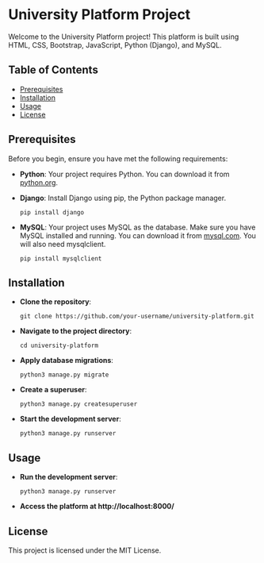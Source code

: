 # University Platform Project

Welcome to the University Platform project! This platform is built using HTML, CSS, Bootstrap, JavaScript, Python (Django), and MySQL.

## Table of Contents

- [Prerequisites](#prerequisites)
- [Installation](#installation)
- [Usage](#usage)
- [License](#license)

## Prerequisites

Before you begin, ensure you have met the following requirements:

- **Python**: Your project requires Python. You can download it from [python.org](https://www.python.org/downloads/).

- **Django**: Install Django using pip, the Python package manager.
  ```
  pip install django
  ```

- **MySQL**: Your project uses MySQL as the database. Make sure you have MySQL installed and running. You can download it from [mysql.com](https://www.mysql.com/). You will also need mysqlclient.
  ```
  pip install mysqlclient
  ```
  
## Installation

- **Clone the repository**:
  ```
  git clone https://github.com/your-username/university-platform.git
  ```

- **Navigate to the project directory**:
  ```
  cd university-platform
  ```

- **Apply database migrations**:
  ```
  python3 manage.py migrate
  ```
  
- **Create a superuser**:
  ```
  python3 manage.py createsuperuser
  ```

- **Start the development server**:
  ``` 
  python3 manage.py runserver
  ```

## Usage

- **Run the development server**:
  ```
  python3 manage.py runserver
  ```
  
- **Access the platform at http://localhost:8000/**

## License

This project is licensed under the MIT License.
